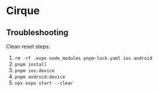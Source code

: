 # Cirque

## Troubleshooting

Clean reset steps:
1. `rm -rf .expo node_modules pnpm-lock.yaml ios android`
2. `pnpm install`
3. `pnpm ios:device`
4. `pnpm android:device`
5. `npx expo start --clear`


